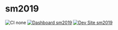 # sm2019

![CI none](https://img.shields.io/badge/ci-none-orange.svg)
[![Dashboard sm2019](https://img.shields.io/badge/dashboard-sm2019-yellow.svg)](https://dashboard.pantheon.io/sites/1102dbd1-1a8e-409e-934b-e11949cf975a#dev/code)
[![Dev Site sm2019](https://img.shields.io/badge/site-sm2019-blue.svg)](http://dev-sm2019.pantheonsite.io/)